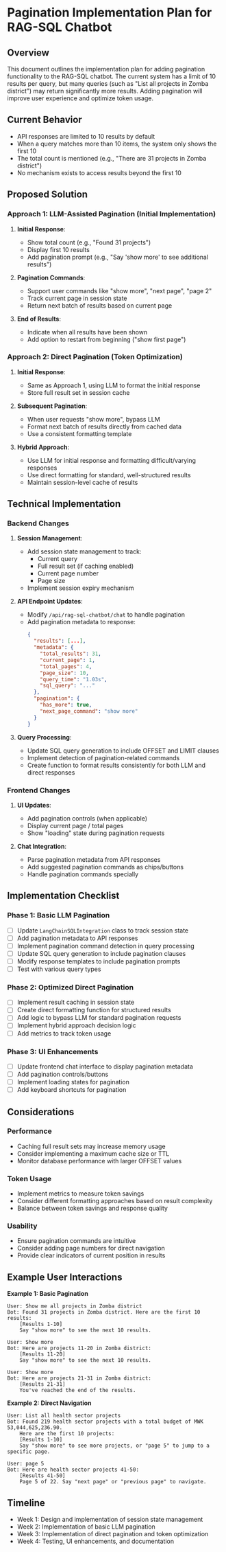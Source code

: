 # Pagination Implementation Plan for RAG-SQL Chatbot

## Overview

This document outlines the implementation plan for adding pagination functionality to the RAG-SQL chatbot. The current system has a limit of 10 results per query, but many queries (such as "List all projects in Zomba district") may return significantly more results. Adding pagination will improve user experience and optimize token usage.

## Current Behavior

- API responses are limited to 10 results by default
- When a query matches more than 10 items, the system only shows the first 10
- The total count is mentioned (e.g., "There are 31 projects in Zomba district")
- No mechanism exists to access results beyond the first 10

## Proposed Solution

### Approach 1: LLM-Assisted Pagination (Initial Implementation)

1. **Initial Response**:
   - Show total count (e.g., "Found 31 projects")
   - Display first 10 results
   - Add pagination prompt (e.g., "Say 'show more' to see additional results")

2. **Pagination Commands**:
   - Support user commands like "show more", "next page", "page 2"
   - Track current page in session state
   - Return next batch of results based on current page

3. **End of Results**:
   - Indicate when all results have been shown
   - Add option to restart from beginning ("show first page")

### Approach 2: Direct Pagination (Token Optimization)

1. **Initial Response**:
   - Same as Approach 1, using LLM to format the initial response
   - Store full result set in session cache

2. **Subsequent Pagination**:
   - When user requests "show more", bypass LLM
   - Format next batch of results directly from cached data
   - Use a consistent formatting template

3. **Hybrid Approach**:
   - Use LLM for initial response and formatting difficult/varying responses
   - Use direct formatting for standard, well-structured results
   - Maintain session-level cache of results

## Technical Implementation

### Backend Changes

1. **Session Management**:
   - Add session state management to track:
     - Current query
     - Full result set (if caching enabled)
     - Current page number
     - Page size
   - Implement session expiry mechanism

2. **API Endpoint Updates**:
   - Modify `/api/rag-sql-chatbot/chat` to handle pagination
   - Add pagination metadata to response:
     ```json
     {
       "results": [...],
       "metadata": {
         "total_results": 31,
         "current_page": 1,
         "total_pages": 4,
         "page_size": 10,
         "query_time": "1.03s",
         "sql_query": "..."
       },
       "pagination": {
         "has_more": true,
         "next_page_command": "show more" 
       }
     }
     ```

3. **Query Processing**:
   - Update SQL query generation to include OFFSET and LIMIT clauses
   - Implement detection of pagination-related commands
   - Create function to format results consistently for both LLM and direct responses

### Frontend Changes

1. **UI Updates**:
   - Add pagination controls (when applicable)
   - Display current page / total pages
   - Show "loading" state during pagination requests

2. **Chat Integration**:
   - Parse pagination metadata from API responses
   - Add suggested pagination commands as chips/buttons
   - Handle pagination commands specially

## Implementation Checklist

### Phase 1: Basic LLM Pagination

- [ ] Update `LangChainSQLIntegration` class to track session state
- [ ] Add pagination metadata to API responses
- [ ] Implement pagination command detection in query processing
- [ ] Update SQL query generation to include pagination clauses
- [ ] Modify response templates to include pagination prompts
- [ ] Test with various query types

### Phase 2: Optimized Direct Pagination

- [ ] Implement result caching in session state
- [ ] Create direct formatting function for structured results
- [ ] Add logic to bypass LLM for standard pagination requests
- [ ] Implement hybrid approach decision logic
- [ ] Add metrics to track token usage

### Phase 3: UI Enhancements

- [ ] Update frontend chat interface to display pagination metadata
- [ ] Add pagination controls/buttons 
- [ ] Implement loading states for pagination
- [ ] Add keyboard shortcuts for pagination

## Considerations

### Performance

- Caching full result sets may increase memory usage
- Consider implementing a maximum cache size or TTL
- Monitor database performance with larger OFFSET values

### Token Usage

- Implement metrics to measure token savings
- Consider different formatting approaches based on result complexity
- Balance between token savings and response quality

### Usability

- Ensure pagination commands are intuitive
- Consider adding page numbers for direct navigation
- Provide clear indicators of current position in results

## Example User Interactions

**Example 1: Basic Pagination**

```
User: Show me all projects in Zomba district
Bot: Found 31 projects in Zomba district. Here are the first 10 results:
    [Results 1-10]
    Say "show more" to see the next 10 results.

User: Show more
Bot: Here are projects 11-20 in Zomba district:
    [Results 11-20]
    Say "show more" to see the next 10 results.

User: Show more
Bot: Here are projects 21-31 in Zomba district:
    [Results 21-31]
    You've reached the end of the results.
```

**Example 2: Direct Navigation**

```
User: List all health sector projects
Bot: Found 219 health sector projects with a total budget of MWK 53,044,625,236.90.
    Here are the first 10 projects:
    [Results 1-10]
    Say "show more" to see more projects, or "page 5" to jump to a specific page.

User: page 5
Bot: Here are health sector projects 41-50:
    [Results 41-50]
    Page 5 of 22. Say "next page" or "previous page" to navigate.
```

## Timeline

- Week 1: Design and implementation of session state management
- Week 2: Implementation of basic LLM pagination
- Week 3: Implementation of direct pagination and token optimization
- Week 4: Testing, UI enhancements, and documentation 